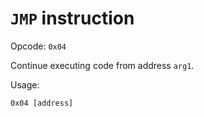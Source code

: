 # `JMP` instruction

Opcode: `0x04`

Continue executing code from address `arg1`.

Usage:
```
0x04 [address]
```
